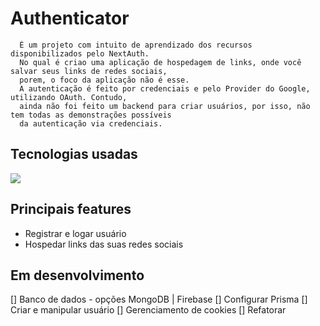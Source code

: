 # Authenticator
      É um projeto com intuito de aprendizado dos recursos disponibilizados pelo NextAuth. 
      No qual é criao uma aplicação de hospedagem de links, onde você salvar seus links de redes sociais, 
      porem, o foco da aplicação não é esse. 
      A autenticação é feito por credenciais e pelo Provider do Google, utilizando OAuth. Contudo, 
      ainda não foi feito um backend para criar usuários, por isso, não tem todas as demonstrações possíveis
      da autenticação via credenciais.

## Tecnologias usadas
<img src="https://skillicons.dev/icons?i=nextjs,typescript,tailwindcss,html,prisma,mongodb" />

## Principais features
- Registrar e logar usuário
- Hospedar links das suas redes sociais

## Em desenvolvimento
  [] Banco de dados - opções MongoDB | Firebase
  [] Configurar Prisma
  [] Criar e manipular usuário
  [] Gerenciamento de cookies
  [] Refatorar
